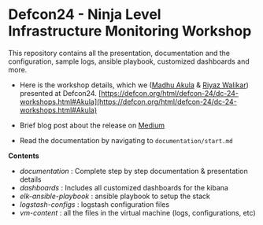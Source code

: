 # Defcon24 - Ninja Level Infrastructure Monitoring Workshop

This repository contains all the presentation, documentation and the configuration, sample logs, ansible playbook, customized dashboards and more.

- Here is the workshop details, which we ([Madhu Akula](https://github.com/madhuakula) & [Riyaz Walikar](https://github.com/riyazwalikar)) presented at Defcon24. [https://defcon.org/html/defcon-24/dc-24-workshops.html#Akula](https://defcon.org/html/defcon-24/dc-24-workshops.html#Akula)

- Brief blog post about the release on [Medium](https://medium.com/@riyazwalikar/releasing-the-contents-of-our-ninja-level-infrastructure-monitoring-defcon24-workshop-140518beb47d)

- Read the documentation by navigating to `documentation/start.md`

**Contents**

- *documentation* : Complete step by step documentation & presentation details
- *dashboards* : Includes all customized dashboards for the kibana
- *elk-ansible-playbook* : ansible playbook to setup the stack
- *logstash-configs* : logstash configuration files
- *vm-content* : all the files in the virtual machine (logs, configurations, etc)




